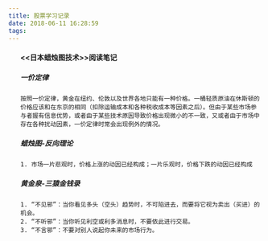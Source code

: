 ```yaml
---
title: 股票学习记录
date: 2018-06-11 16:28:59
tags:
---
```


<ol>

#### <<日本蜡烛图技术>>阅读笔记

##### 一价定律
```
按照一价定律，黄金在纽约、伦敦以及世界各地只能有一种价格。一桶轻质原油在休斯顿的价格应该和在东京的相同（扣除运输成本和各种税收成本等因素之后）。但由于某些市场参与者握有信息优势，或者由于某些技术原因导致价格出现微小的不一致，又或者由于市场中存在各种扰动因素，一价定律时常会出现例外的情况。
```

##### 蜡烛图-反向理论
```
1. 市场一片悲观时，价格上涨的动因已经构成；一片乐观时，价格下跌的动因已经构成
```

##### 黄金泉-三猿金钱录
```
1. “不见邪”：当你看见多头（空头）趋势时，不可陷进去，而要将它视为卖出（买进）的机会。
2. “不听邪”：当你听见利空或利多消息时，不要依此进行交易。
3. “不言邪”：不要对别人说起你未来的市场行为。
```

<!-- more -->

